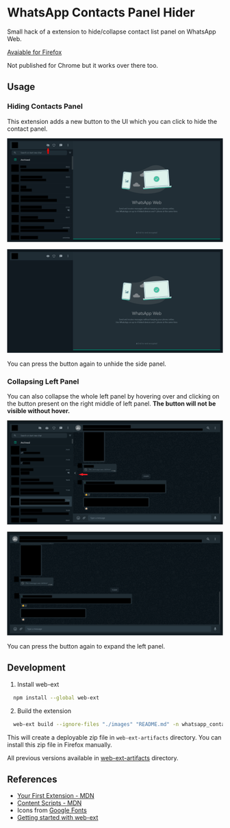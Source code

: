 # WhatsApp Contacts Panel Hider

Small hack of a extension to hide/collapse contact list panel on WhatsApp Web.

[Avaiable for Firefox](https://addons.mozilla.org/en-US/firefox/addon/whatsapp-contacts-panel-hider/)

Not published for Chrome but it works over there too.

## Usage

### Hiding Contacts Panel

This extension adds a new button to the UI which you can click to hide the contact panel.

![Before clicking hide button](./images/before_hide.jpg)

![After clicking hide button](./images/after_hide.jpg)

You can press the button again to unhide the side panel.

### Collapsing Left Panel

You can also collapse the whole left panel by hovering over and clicking on the button present on the right middle of left panel. **The button will not be visible without hover.**

![Before clicking collapse button](./images/before_collapse.png)

![After clicking collapse button](./images/after_collapse.png)

You can press the button again to expand the left panel.

## Development

1. Install web-ext

```bash
  npm install --global web-ext
```

2. Build the extension

```bash
  web-ext build --ignore-files "./images" "README.md" -n whatsapp_contacts_panel_hider-${version}.zip
```

This will create a deployable zip file in `web-ext-artifacts` directory. You can install this zip file in Firefox manually.

All previous versions available in [web-ext-artifacts](./web-ext-artifacts) directory.

## References

- [Your First Extension - MDN](https://developer.mozilla.org/en-US/docs/Mozilla/Add-ons/WebExtensions/Your_first_WebExtension)
- [Content Scripts - MDN](https://developer.mozilla.org/en-US/docs/Mozilla/Add-ons/WebExtensions/Content_scripts)
- Icons from [Google Fonts](https://fonts.google.com/icons)
- [Getting started with web-ext](https://extensionworkshop.com/documentation/develop/getting-started-with-web-ext/)
